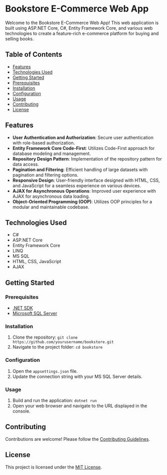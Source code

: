 # Bookstore E-Commerce Web App

Welcome to the Bookstore E-Commerce Web App! This web application is built using ASP.NET Core, C#, Entity Framework Core, and various web technologies to create a feature-rich e-commerce platform for buying and selling books.

## Table of Contents
- [Features](#features)
- [Technologies Used](#technologies-used)
- [Getting Started](#getting-started)
- [Prerequisites](#prerequisites)
- [Installation](#installation)
- [Configuration](#configuration)
- [Usage](#usage)
- [Contributing](#contributing)
- [License](#license)

## Features
- **User Authentication and Authorization**: Secure user authentication with role-based authorization.
- **Entity Framework Core Code-First**: Utilizes Code-First approach for database modeling and management.
- **Repository Design Pattern**: Implementation of the repository pattern for data access.
- **Pagination and Filtering**: Efficient handling of large datasets with pagination and filtering options.
- **Responsive Design**: User-friendly interface designed with HTML, CSS, and JavaScript for a seamless experience on various devices.
- **AJAX for Asynchronous Operations**: Improved user experience with AJAX for asynchronous data loading.
- **Object-Oriented Programming (OOP)**: Utilizes OOP principles for a modular and maintainable codebase.

## Technologies Used
- C#
- ASP.NET Core
- Entity Framework Core
- LINQ
- MS SQL
- HTML, CSS, JavaScript
- AJAX

## Getting Started

### Prerequisites
- [.NET SDK](https://dotnet.microsoft.com/download)
- [Microsoft SQL Server](https://www.microsoft.com/en-us/sql-server/sql-server-downloads)

### Installation
1. Clone the repository: `git clone https://github.com/yourusername/bookstore.git`
2. Navigate to the project folder: `cd bookstore`

### Configuration
1. Open the `appsettings.json` file.
2. Update the connection string with your MS SQL Server details.

### Usage
1. Build and run the application: `dotnet run`
2. Open your web browser and navigate to the URL displayed in the console.

## Contributing
Contributions are welcome! Please follow the [Contributing Guidelines](CONTRIBUTING.md).

## License
This project is licensed under the [MIT License](LICENSE).

